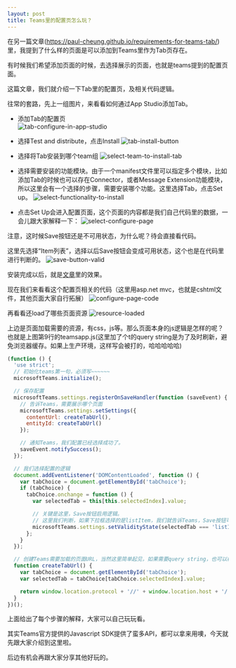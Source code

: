 ```yaml
---
layout: post
title: Teams里的配置页怎么玩？
---
```


在另一篇文章(https://paul-cheung.github.io/requirements-for-teams-tab/)里，我提到了什么样的页面是可以添加到Teams里作为Tab页存在。

有时候我们希望添加页面的时候，去选择展示的页面，也就是teams提到的配置页面。

这篇文章，我们就介绍一下Tab里的配置页，及相关代码逻辑。

往常的套路，先上一组图片，来看看如何通过App Studio添加Tab。

* 添加Tab的配置页  
![tab-configure-in-app-studio](../images/20190620/tab-configure-in-app-studio.png)

* 选择Test and distribute，点击Install
![tab-install-button](../images/20190620/tab-install-button.png)

* 选择将Tab安装到哪个team组
![select-team-to-install-tab](../images/20190620/select-team-to-install-tab.png)

* 选择需要安装的功能模块。由于一个manifest文件里可以指定多个模块，比如添加Tab的时候也可以存在Connector，或者Message Extension功能模块，所以这里会有一个选择的步骤，需要安装哪个功能。这里选择Tab，点击Set up。
![select-functionality-to-install](../images/20190620/select-functionality-to-install.png)

* 点击Set Up会进入配置页面，这个页面的内容都是我们自己代码里的数据，一会儿跟大家解释一下：
![select-configure-page](../images/20190620/select-configure-page.png)

注意，这时候Save按钮还是不可用状态，为什么呢？待会直接看代码。

这里先选择“Item列表”，选择以后Save按钮会变成可用状态，这个也是在代码里进行判断的。
![save-button-valid](../images/20190620/save-button-valid.png)

安装完成以后，就是[文章](https://paul-cheung.github.io/requirements-for-teams-tab)里的效果。

现在我们来看看这个配置页相关的代码（这里用asp.net mvc，也就是cshtml文件，其他页面大家自行拓展）
![configure-page-code](../images/20190620/configure-page-code.png)

再看看还load了哪些页面资源
![resource-loaded](../images/20190620/resource-loaded.png)

上边是页面加载需要的资源，有css，js等。那么页面本身的js逻辑是怎样的呢？也就是上图第9行的teamsapp.js(这里加了个t的query string是为了及时刷新，避免浏览器缓存。如果上生产环境，这样写会被打的，哈哈哈哈哈)
```javascript
(function () {
  'use strict';
  // 初始化teams第一句，必须写~~~~~~
  microsoftTeams.initialize();

  // 保存配置
  microsoftTeams.settings.registerOnSaveHandler(function (saveEvent) {
    // 告诉Teams，需要展示哪个页面
    microsoftTeams.settings.setSettings({
      contentUrl: createTabUrl(),
      entityId: createTabUrl()
    });

    // 通知Teams，我们配置已经选择成功了。
    saveEvent.notifySuccess();
  });

  // 我们选择配置的逻辑
  document.addEventListener('DOMContentLoaded', function () {
    var tabChoice = document.getElementById('tabChoice');
    if (tabChoice) {
      tabChoice.onchange = function () {
        var selectedTab = this[this.selectedIndex].value;

        // 关键是这里，Save按钮启用逻辑。
        // 这里我们判断，如果下拉框选择的是listItem，我们就告诉Teams，Save按钮可以启用了。
        microsoftTeams.settings.setValidityState(selectedTab === 'listItem');
      };
    }
  });

  // 创建Teams需要加载的页面URL，当然这里简单起见，如果需要query string，也可以根据自己需要添加。
  function createTabUrl() {
    var tabChoice = document.getElementById('tabChoice');
    var selectedTab = tabChoice[tabChoice.selectedIndex].value;

    return window.location.protocol + '//' + window.location.host + '/' + selectedTab;
  }
})();
```

上面给出了每个步骤的解释，大家可以自己玩玩看。

其实Teams官方提供的Javascript SDK提供了蛮多API，都可以拿来用噢，今天就先跟大家介绍到这里啦。

后边有机会再跟大家分享其他好玩的。